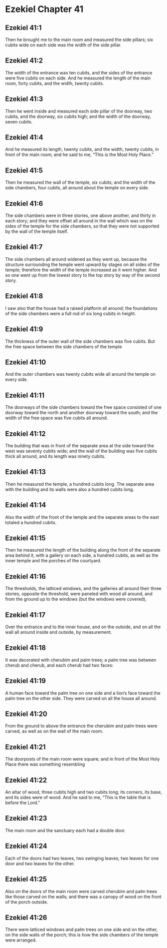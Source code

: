 # Ezekiel Chapter 41

## Ezekiel 41:1

Then he brought me to the main room and measured the side pillars; six cubits wide on each side was the width of the side pillar.

## Ezekiel 41:2

The width of the entrance was ten cubits, and the sides of the entrance were five cubits on each side. And he measured the length of the main room, forty cubits, and the width, twenty cubits.

## Ezekiel 41:3

Then he went inside and measured each side pillar of the doorway, two cubits, and the doorway, six cubits high; and the width of the doorway, seven cubits.

## Ezekiel 41:4

And he measured its length, twenty cubits, and the width, twenty cubits, in front of the main room; and he said to me, “This is the Most Holy Place.”

## Ezekiel 41:5

Then he measured the wall of the temple, six cubits; and the width of the side chambers, four cubits, all around about the temple on every side.

## Ezekiel 41:6

The side chambers were in three stories, one above another, and thirty in each story; and they were offset all around in the wall which was on the sides of the temple for the side chambers, so that they were not supported by the wall of the temple itself.

## Ezekiel 41:7

The side chambers all around widened as they went up, because the structure surrounding the temple went upward by stages on all sides of the temple; therefore the width of the temple increased as it went higher. And so one went up from the lowest story to the top story by way of the second story.

## Ezekiel 41:8

I saw also that the house had a raised platform all around; the foundations of the side chambers were a full rod of six long cubits in height.

## Ezekiel 41:9

The thickness of the outer wall of the side chambers was five cubits. But the free space between the side chambers of the temple

## Ezekiel 41:10

And the outer chambers was twenty cubits wide all around the temple on every side.

## Ezekiel 41:11

The doorways of the side chambers toward the free space consisted of one doorway toward the north and another doorway toward the south; and the width of the free space was five cubits all around.

## Ezekiel 41:12

The building that was in front of the separate area at the side toward the west was seventy cubits wide; and the wall of the building was five cubits thick all around, and its length was ninety cubits.

## Ezekiel 41:13

Then he measured the temple, a hundred cubits long. The separate area with the building and its walls were also a hundred cubits long.

## Ezekiel 41:14

Also the width of the front of the temple and the separate areas to the east totaled a hundred cubits.

## Ezekiel 41:15

Then he measured the length of the building along the front of the separate area behind it, with a gallery on each side, a hundred cubits, as well as the inner temple and the porches of the courtyard.

## Ezekiel 41:16

The thresholds, the latticed windows, and the galleries all around their three stories, opposite the threshold, were paneled with wood all around, and from the ground up to the windows (but the windows were covered),

## Ezekiel 41:17

Over the entrance and to the inner house, and on the outside, and on all the wall all around inside and outside, by measurement.

## Ezekiel 41:18

It was decorated with cherubim and palm trees; a palm tree was between cherub and cherub, and each cherub had two faces:

## Ezekiel 41:19

A human face toward the palm tree on one side and a lion’s face toward the palm tree on the other side. They were carved on all the house all around.

## Ezekiel 41:20

From the ground to above the entrance the cherubim and palm trees were carved, as well as on the wall of the main room.

## Ezekiel 41:21

The doorposts of the main room were square; and in front of the Most Holy Place there was something resembling

## Ezekiel 41:22

An altar of wood, three cubits high and two cubits long; its corners, its base, and its sides were of wood. And he said to me, “This is the table that is before the Lord.”

## Ezekiel 41:23

The main room and the sanctuary each had a double door.

## Ezekiel 41:24

Each of the doors had two leaves, two swinging leaves; two leaves for one door and two leaves for the other.

## Ezekiel 41:25

Also on the doors of the main room were carved cherubim and palm trees like those carved on the walls; and there was a canopy of wood on the front of the porch outside.

## Ezekiel 41:26

There were latticed windows and palm trees on one side and on the other, on the side walls of the porch; this is how the side chambers of the temple were arranged.
